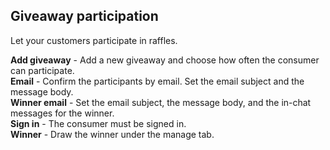 ## Giveaway participation

Let your customers participate in raffles.

**Add giveaway** - Add a new giveaway and choose how often the consumer can participate.    
**Email** - Confirm the participants by email. Set the email subject and the message body.    
**Winner email** - Set the email subject, the message body, and the in-chat messages for the winner.   
**Sign in** - The consumer must be signed in.    
**Winner** - Draw the winner under the manage tab.
